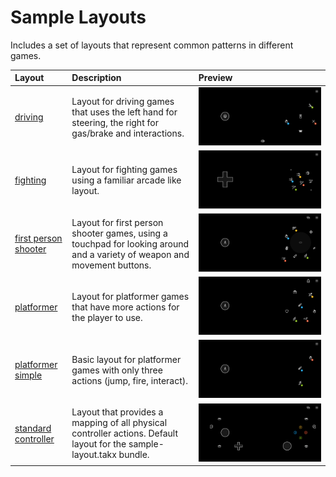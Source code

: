 # Sample Layouts
Includes a set of layouts that represent common patterns in different games.

| **Layout** | **Description** | **Preview** | 
| :--- |  :--- |  :--- |
| [driving](layouts/neutral/driving.json) | Layout for driving games that uses the left hand for steering, the right for gas/brake and interactions. | <a href="media/driving.jpg"><img alt="driving layout " src="media/driving.jpg" max-height="150"/></a> |
| [fighting](layouts/neutral/fighting.json) | Layout for fighting games using a familiar arcade like layout.| <a href="media/fighting.jpg"> <img alt="fighting layout" src="media/fighting.jpg" max-height="150"/></a> |
| [first person shooter](layouts/neutral/first-person-shooter.json) | Layout for first person shooter games, using a touchpad for looking around and a variety of weapon and movement buttons. | <a href="media/irst-person-shooter.jpg"><img alt="first person shooter layout" src="media/first-person-shooter.jpg" max-height="150"/></a> |
| [platformer](layouts/neutral/platformer.json) | Layout for platformer games that have more actions for the player to use. | <a href="media/platformer.jpg"> <img alt="platformer layout" src="media/platformer.jpg" max-height="150"/></a> |
| [platformer simple](layouts/neutral/platformer-simple.json) | Basic layout for platformer games with only three actions (jump, fire, interact). | <a href="media/platformer-simple.jpg"> <img alt="platformer simple layout" src="media/platformer-simple.jpg" max-height="150"/></a> |
| [standard controller](layouts/neutral/standard-controller.json) | Layout that provides a mapping of all physical controller actions. Default layout for the sample-layout.takx bundle.| <a href="media/standard-controller.jpg"><img alt="standard controller layout " src="media/standard-controller.jpg" max-height="150"/></a> |
